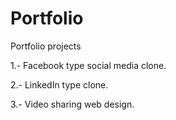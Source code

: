 # Portfolio
Portfolio projects

1.- Facebook type social media clone.

2.- LinkedIn type clone.

3.- Video sharing web design.
